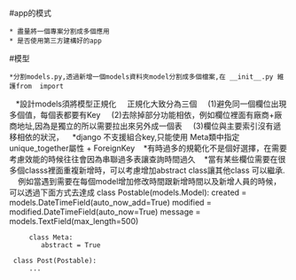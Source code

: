 
#app的模式

    * 盡量將一個專案分割成多個應用
    * 是否使用第三方建構好的app
    
#模型

    *分割models.py,透過新增一個models資料夾model分割成多個檔案,在 __init__.py 維護from  import 
    *設計models須將模型正規化
     正規化大致分為三個
     (1)避免同一個欄位出現多個值，每個表都要有Key
     (2)去除掉部分功能相依，例如欄位裡面有廠商+廠商地址,因為是獨立的所以需要拉出來另外成一個表
     (3)欄位與主要索引沒有遞移相依的狀況，
    *django 不支援組合key,只能使用 Meta類中指定unique_together屬性 + ForeignKey
    *有時過多的規範化不是個好選擇，在需要考慮效能的時候往往會因為串聯過多表讓查詢時間過久
    *當有某些欄位需要在很多個classs裡面重複新增時，可以考慮增加abstract class讓其他class 可以繼承.
     例如當遇到需要在每個model增加修改時間跟新增時間以及新增人員的時候，可以透過下面方式去達成
     class Postable(models.Model):
         created = models.DateTimeField(auto_now_add=True)
         modified = modified.DateTimeField(auto_now=True)
         message = models.TextField(max_length=500)

         class Meta:
            abstract = True

     class Post(Postable):
         ...
